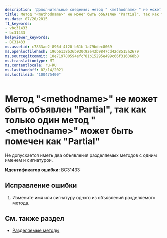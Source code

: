 ```yaml
---
description: 'Дополнительные сведения: метод " <methodname> " не может быть объявлен как "partial", поскольку только один метод " <methodname> " может быть помечен как "partial"'
title: Метод "<methodname>" не может быть объявлен "Partial", так как только один метод "<methodname>" может быть помечен как "Partial"
ms.date: 07/20/2015
f1_keywords:
- vbc31433
- bc31433
helpviewer_keywords:
- BC31433
ms.assetid: c7833ae2-896d-4f20-b61b-1a79bdec8069
ms.openlocfilehash: 196b6138b36b930c92e43b9847cd42d8515a2679
ms.sourcegitcommit: 10e719780594efc781b15295e499c66f316068b8
ms.translationtype: MT
ms.contentlocale: ru-RU
ms.lasthandoff: 02/14/2021
ms.locfileid: "100475400"
---
```

# <a name="method-methodname-cannot-be-declared-partial-because-only-one-method-methodname-can-be-marked-partial"></a>Метод "\<methodname>" не может быть объявлен "Partial", так как только один метод "\<methodname>" может быть помечен как "Partial"

Не допускается иметь два объявления разделяемых методов с одним именем и сигнатурой.  
  
 **Идентификатор ошибки:** BC31433  
  
## <a name="to-correct-this-error"></a>Исправление ошибки  
  
1. Измените имя или сигнатуру одного из объявлений разделяемого метода.  
  
## <a name="see-also"></a>См. также раздел

- [Разделяемые методы](../programming-guide/language-features/procedures/partial-methods.md)
